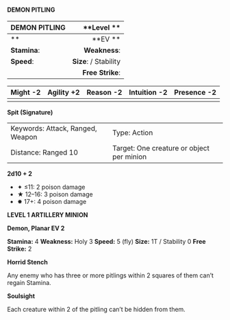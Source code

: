 #### DEMON PITLING

| DEMON PITLING |        \*\*Level  \*\* |
| :------------ | ---------------------: |
| \*\*          |            \*\*EV \*\* |
| **Stamina**:  |          **Weakness**: |
| **Speed**:    | **Size**:  / Stability |
|               |       **Free Strike**: |

| **Might** -2 | **Agility** +2 | **Reason** -2 | **Intuition** -2 | **Presence** -2 |
| ------------ | -------------- | ------------- | ---------------- | --------------- |
|              |                |               |                  |                 |

**Spit (Signature)**

|                                  |                                           |
| :------------------------------- | :---------------------------------------- |
| Keywords: Attack, Ranged, Weapon | Type: Action                              |
| Distance: Ranged 10              | Target: One creature or object per minion |

**2d10 + 2**

- ✦ ≤11: 2 poison damage
- ★ 12–16: 3 poison damage
- ✸ 17+: 4 poison damage

**LEVEL 1 ARTILLERY MINION**

**Demon, Planar EV 2**

**Stamina:** 4 **Weakness:** Holy 3 **Speed:** 5 (fly) **Size:** 1T / Stability 0 **Free Strike:** 2

**Horrid Stench**

Any enemy who has three or more pitlings within 2 squares of them can’t regain Stamina.

**Soulsight**

Each creature within 2 of the pitling can’t be hidden from them.
